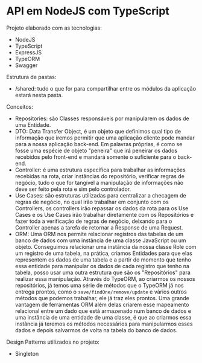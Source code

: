 # API em NodeJS com TypeScript

Projeto elaborado com as tecnologias:
- NodeJS
- TypeScript
- ExpressJS
- TypeORM
- Swagger

Estrutura de pastas:
- /shared: tudo o que for para compartilhar entre os módulos da aplicação estará nesta pasta.

Conceitos:
- Repositories: são Classes responsáveis por manipularem os dados de uma Entidade.
- DTO: Data Transfer Object, é um objeto que definimos qual tipo de informação que iremos permitir que uma aplicação
cliente pode mandar para a nossa aplicação back-end. Em palavras próprias, é como se fosse uma espécie de objeto
"peneira" que irá peneirar os dados recebidos pelo front-end e mandará somente o suficiente para o back-end.
- Controller: é uma estrutura específica para trabalhar as informações recebidas na rota, criar instâncias do repositório, verificar regras de negócio,
tudo o que for tangível a manipulação de informações não deve ser feito pela rota e sim pelo controlador.
- Use Cases: são estruturas utilizadas para centralizar a checagem de regras de negócio, no qual irão trabalhar em conjunto com os Controllers,
os controllers irão repassar os dados da rota para os Use Cases e os Use Cases irão trabalhar diretamente com os Repositórios e fazer toda
a verificação de regras de negócio, deixando para o Controller apenas a tarefa de retornar a Response de uma Request.
- ORM: Uma ORM nos permite relacionar registros das tabelas de um banco de dados com uma instância de uma classe JavaScript ou um objeto.
Conseguimos relacionar uma instância da nossa classe Role com um registro de uma tabela, na prática, criamos Entidades para que elas representem os dados de uma tabela e a partir do momento que tenho essa entidade para manipular os dados de cada registro que tenho na tabela, posso usar uma outra estrutura que são os "Repositórios" para realizar essa manipulação. Através do TypeORM, ao criarmos os nossos repositórios, já temos uma série de métodos que o TypeORM já nos entrega prontos, como o `save/findOne/remove/update` e vários outros métodos que podemos trabalhar, ele já traz eles prontos. Uma grande vantagem de ferramentas ORM além delas criarem esse mapeamento relacional entre um dado que está armazenado num banco de dados e uma instância de uma entidade de uma classe, é que ao criarmos essa instância já teremos os métodos necessários para manipularmos esses dados e depois salvarmos de volta na tabela do banco de dados.

Design Patterns utilizados no projeto:
- Singleton
